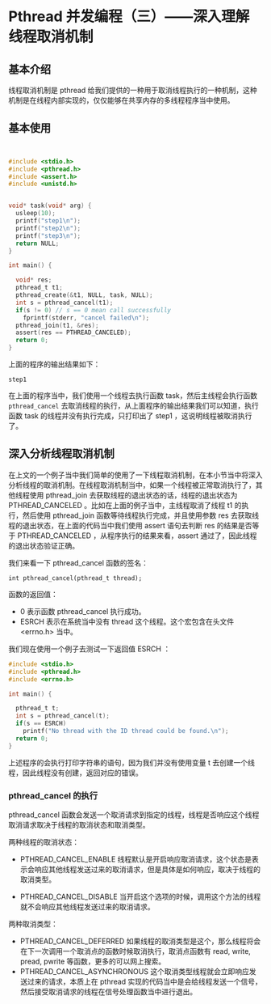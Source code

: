 # Pthread 并发编程（三）——深入理解线程取消机制

## 基本介绍

线程取消机制是 pthread 给我们提供的一种用于取消线程执行的一种机制，这种机制是在线程内部实现的，仅仅能够在共享内存的多线程程序当中使用。

## 基本使用

```c


#include <stdio.h>
#include <pthread.h>
#include <assert.h>
#include <unistd.h>


void* task(void* arg) {
  usleep(10);
  printf("step1\n");
  printf("step2\n");
  printf("step3\n");
  return NULL;
}

int main() {

  void* res;
  pthread_t t1;
  pthread_create(&t1, NULL, task, NULL);
  int s = pthread_cancel(t1);
  if(s != 0) // s == 0 mean call successfully
    fprintf(stderr, "cancel failed\n");
  pthread_join(t1, &res);
  assert(res == PTHREAD_CANCELED);
  return 0;
}
```

上面的程序的输出结果如下：

```
step1
```

在上面的程序当中，我们使用一个线程去执行函数 task，然后主线程会执行函数 `pthread_cancel` 去取消线程的执行，从上面程序的输出结果我们可以知道，执行函数 task 的线程并没有执行完成，只打印出了 step1 ，这说明线程被取消执行了。

## 深入分析线程取消机制

在上文的一个例子当中我们简单的使用了一下线程取消机制，在本小节当中将深入分析线程的取消机制。在线程取消机制当中，如果一个线程被正常取消执行了，其他线程使用 pthread_join 去获取线程的退出状态的话，线程的退出状态为 PTHREAD_CANCELED 。比如在上面的例子当中，主线程取消了线程 t1 的执行，然后使用 pthread_join 函数等待线程执行完成，并且使用参数 res 去获取线程的退出状态，在上面的代码当中我们使用 assert 语句去判断 res 的结果是否等于 PTHREAD_CANCELED ，从程序执行的结果来看，assert 通过了，因此线程的退出状态验证正确。

我们来看一下 pthread_cancel 函数的签名：

```
int pthread_cancel(pthread_t thread);
```

函数的返回值：

- 0 	表示函数 pthread_cancel 执行成功。
- ESRCH   表示在系统当中没有 thread 这个线程。这个宏包含在头文件 <errno.h> 当中。

我们现在使用一个例子去测试一下返回值 ESRCH ：

```c
#include <stdio.h>
#include <pthread.h>
#include <errno.h>

int main() {

  pthread_t t;
  int s = pthread_cancel(t);
  if(s == ESRCH)
    printf("No thread with the ID thread could be found.\n");
  return 0;
}
```

上述程序的会执行打印字符串的语句，因为我们并没有使用变量 t 去创建一个线程，因此线程没有创建，返回对应的错误。

### pthread_cancel 的执行

pthread_cancel 函数会发送一个取消请求到指定的线程，线程是否响应这个线程取消请求取决于线程的取消状态和取消类型。

两种线程的取消状态：

- PTHREAD_CANCEL_ENABLE 线程默认是开启响应取消请求，这个状态是表示会响应其他线程发送过来的取消请求，但是具体是如何响应，取决于线程的取消类型。

- PTHREAD_CANCEL_DISABLE 当开启这个选项的时候，调用这个方法的线程就不会响应其他线程发送过来的取消请求。

两种取消类型：

- PTHREAD_CANCEL_DEFERRED 如果线程的取消类型是这个，那么线程将会在下一次调用一个取消点的函数时候取消执行，取消点函数有 read, write, pread, pwrite 等函数，更多的可以网上搜索。
- PTHREAD_CANCEL_ASYNCHRONOUS 这个取消类型线程就会立即响应发送过来的请求，本质上在 pthread 实现的代码当中是会给线程发送一个信号，然后接受取消请求的线程在信号处理函数当中进行退出。

